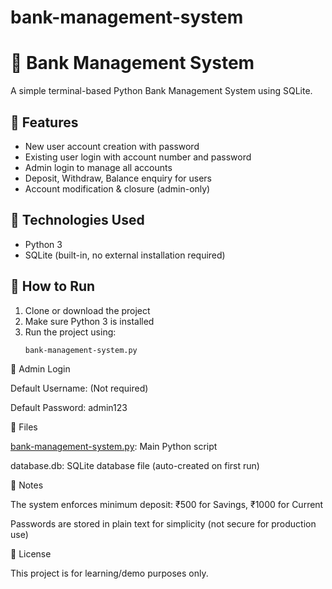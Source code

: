 # bank-management-system
# 🏦 Bank Management System

A simple terminal-based Python Bank Management System using SQLite.

## 🔐 Features
- New user account creation with password
- Existing user login with account number and password
- Admin login to manage all accounts
- Deposit, Withdraw, Balance enquiry for users
- Account modification & closure (admin-only)

## 📁 Technologies Used
- Python 3
- SQLite (built-in, no external installation required)

## 🚀 How to Run
1. Clone or download the project
2. Make sure Python 3 is installed
3. Run the project using:
   ```bash
   bank-management-system.py

🔑 Admin Login

Default Username: (Not required)

Default Password: admin123


📂 Files

[bank-management-system.py](https://github.com/K-Pavan-Sai-Varma/bank-management-system/blob/main/Bank_Management_Ssytem.py): Main Python script

database.db: SQLite database file (auto-created on first run)


📝 Notes

The system enforces minimum deposit: ₹500 for Savings, ₹1000 for Current

Passwords are stored in plain text for simplicity (not secure for production use)


📌 License

This project is for learning/demo purposes only.
